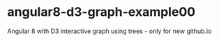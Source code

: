 # angular8-d3-graph-example00
Angular 8 with D3 interactive graph using trees - only for new github.io
